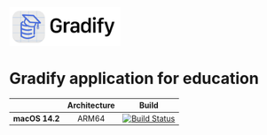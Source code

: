 <picture>
  <source media="(prefers-color-scheme: dark)" srcset="https://github.com/AndriiBash/Gradify/blob/main/.github/icons/GradifyLogo.png">
  <img src="https://github.com/AndriiBash/Gradify/blob/main/.github/icons/GradifyLogo~dark.png" alt="Swift logo" height="70">
</picture>

# Gradify application for education
| | **Architecture** | **Build** |
|---|:---:|:---:|
| **macOS 14.2**        | ARM64 |[![Build Status](https://github.com/dwyl/repo-badges/blob/main/svg/build-passing.svg)]()|
